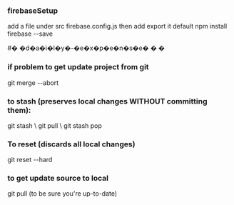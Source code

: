 ### firebaseSetup
add a file under src firebase.config.js then add export it default 
npm install firebase --save 


#� �d�a�i�l�y�-�e�x�p�e�n�s�e�
�
�

### if problem to get update project from git 
git merge --abort 

### to stash (preserves local changes WITHOUT committing them):
git stash \ git pull \ git stash pop

### To reset (discards all local changes)
git reset --hard

### to get update source to local 
git pull (to be sure you're up-to-date)




